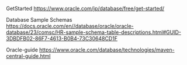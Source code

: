 
GetStarted
https://www.oracle.com/jp/database/free/get-started/

Database Sample Schemas
https://docs.oracle.com/en//database/oracle/oracle-database/23/comsc/HR-sample-schema-table-descriptions.html#GUID-3DBDFB02-86F7-4613-B0B4-73C30648CD1F

Oracle-guide
https://www.oracle.com/database/technologies/maven-central-guide.html